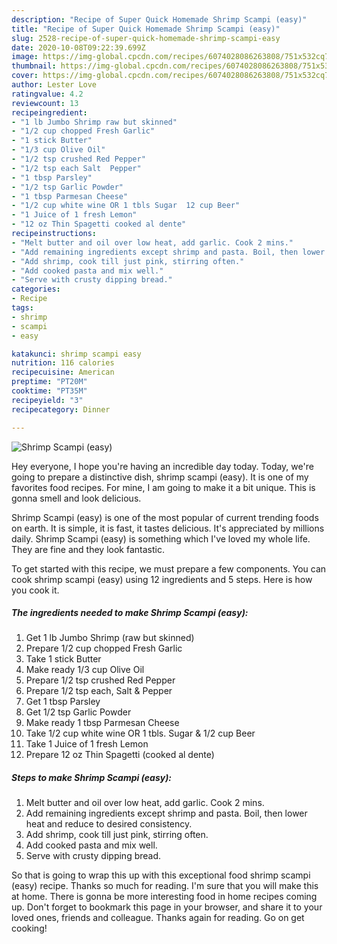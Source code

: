 ```yaml
---
description: "Recipe of Super Quick Homemade Shrimp Scampi (easy)"
title: "Recipe of Super Quick Homemade Shrimp Scampi (easy)"
slug: 2528-recipe-of-super-quick-homemade-shrimp-scampi-easy
date: 2020-10-08T09:22:39.699Z
image: https://img-global.cpcdn.com/recipes/6074028086263808/751x532cq70/shrimp-scampi-easy-recipe-main-photo.jpg
thumbnail: https://img-global.cpcdn.com/recipes/6074028086263808/751x532cq70/shrimp-scampi-easy-recipe-main-photo.jpg
cover: https://img-global.cpcdn.com/recipes/6074028086263808/751x532cq70/shrimp-scampi-easy-recipe-main-photo.jpg
author: Lester Love
ratingvalue: 4.2
reviewcount: 13
recipeingredient:
- "1 lb Jumbo Shrimp raw but skinned"
- "1/2 cup chopped Fresh Garlic"
- "1 stick Butter"
- "1/3 cup Olive Oil"
- "1/2 tsp crushed Red Pepper"
- "1/2 tsp each Salt  Pepper"
- "1 tbsp Parsley"
- "1/2 tsp Garlic Powder"
- "1 tbsp Parmesan Cheese"
- "1/2 cup white wine OR 1 tbls Sugar  12 cup Beer"
- "1 Juice of 1 fresh Lemon"
- "12 oz Thin Spagetti cooked al dente"
recipeinstructions:
- "Melt butter and oil over low heat, add garlic. Cook 2 mins."
- "Add remaining ingredients except shrimp and pasta. Boil, then lower heat and reduce to desired consistency."
- "Add shrimp, cook till just pink, stirring often."
- "Add cooked pasta and mix well."
- "Serve with crusty dipping bread."
categories:
- Recipe
tags:
- shrimp
- scampi
- easy

katakunci: shrimp scampi easy 
nutrition: 116 calories
recipecuisine: American
preptime: "PT20M"
cooktime: "PT35M"
recipeyield: "3"
recipecategory: Dinner

---
```



![Shrimp Scampi (easy)](https://img-global.cpcdn.com/recipes/6074028086263808/751x532cq70/shrimp-scampi-easy-recipe-main-photo.jpg)

Hey everyone, I hope you're having an incredible day today. Today, we're going to prepare a distinctive dish, shrimp scampi (easy). It is one of my favorites food recipes. For mine, I am going to make it a bit unique. This is gonna smell and look delicious.



Shrimp Scampi (easy) is one of the most popular of current trending foods on earth. It is simple, it is fast, it tastes delicious. It's appreciated by millions daily. Shrimp Scampi (easy) is something which I've loved my whole life. They are fine and they look fantastic.


To get started with this recipe, we must prepare a few components. You can cook shrimp scampi (easy) using 12 ingredients and 5 steps. Here is how you cook it.

<!--inarticleads1-->

##### The ingredients needed to make Shrimp Scampi (easy):

1. Get 1 lb Jumbo Shrimp (raw but skinned)
1. Prepare 1/2 cup chopped Fresh Garlic
1. Take 1 stick Butter
1. Make ready 1/3 cup Olive Oil
1. Prepare 1/2 tsp crushed Red Pepper
1. Prepare 1/2 tsp each, Salt &amp; Pepper
1. Get 1 tbsp Parsley
1. Get 1/2 tsp Garlic Powder
1. Make ready 1 tbsp Parmesan Cheese
1. Take 1/2 cup white wine OR 1 tbls. Sugar &amp; 1/2 cup Beer
1. Take 1 Juice of 1 fresh Lemon
1. Prepare 12 oz Thin Spagetti (cooked al dente)




<!--inarticleads2-->

##### Steps to make Shrimp Scampi (easy):

1. Melt butter and oil over low heat, add garlic. Cook 2 mins.
1. Add remaining ingredients except shrimp and pasta. Boil, then lower heat and reduce to desired consistency.
1. Add shrimp, cook till just pink, stirring often.
1. Add cooked pasta and mix well.
1. Serve with crusty dipping bread.




So that is going to wrap this up with this exceptional food shrimp scampi (easy) recipe. Thanks so much for reading. I'm sure that you will make this at home. There is gonna be more interesting food in home recipes coming up. Don't forget to bookmark this page in your browser, and share it to your loved ones, friends and colleague. Thanks again for reading. Go on get cooking!
